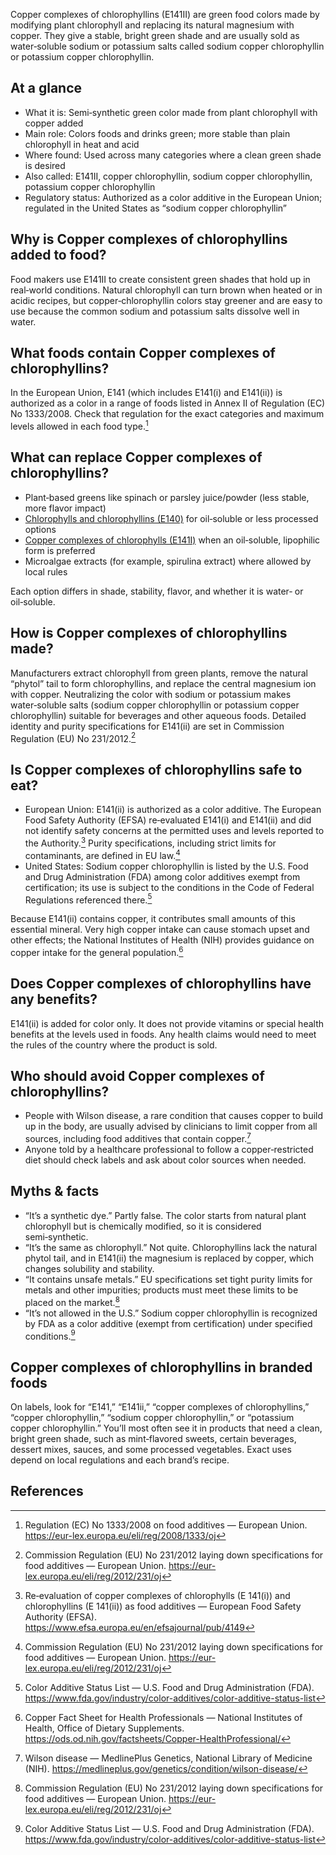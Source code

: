 Copper complexes of chlorophyllins (E141II) are green food colors made by modifying plant chlorophyll and replacing its natural magnesium with copper. They give a stable, bright green shade and are usually sold as water‑soluble sodium or potassium salts called sodium copper chlorophyllin or potassium copper chlorophyllin.
<!--more-->

## At a glance
- What it is: Semi‑synthetic green color made from plant chlorophyll with copper added
- Main role: Colors foods and drinks green; more stable than plain chlorophyll in heat and acid
- Where found: Used across many categories where a clean green shade is desired
- Also called: E141II, copper chlorophyllin, sodium copper chlorophyllin, potassium copper chlorophyllin
- Regulatory status: Authorized as a color additive in the European Union; regulated in the United States as “sodium copper chlorophyllin”

## Why is Copper complexes of chlorophyllins added to food?
Food makers use E141II to create consistent green shades that hold up in real‑world conditions. Natural chlorophyll can turn brown when heated or in acidic recipes, but copper‑chlorophyllin colors stay greener and are easy to use because the common sodium and potassium salts dissolve well in water.

## What foods contain Copper complexes of chlorophyllins?
In the European Union, E141 (which includes E141(i) and E141(ii)) is authorized as a color in a range of foods listed in Annex II of Regulation (EC) No 1333/2008. Check that regulation for the exact categories and maximum levels allowed in each food type.[^1]

## What can replace Copper complexes of chlorophyllins?
- Plant‑based greens like spinach or parsley juice/powder (less stable, more flavor impact)
- [Chlorophylls and chlorophyllins (E140)](/e140-chlorophylls-and-chlorophyllins) for oil‑soluble or less processed options
- [Copper complexes of chlorophylls (E141I)](/e141i-copper-complexes-of-chlorophylls) when an oil‑soluble, lipophilic form is preferred
- Microalgae extracts (for example, spirulina extract) where allowed by local rules

Each option differs in shade, stability, flavor, and whether it is water‑ or oil‑soluble.

## How is Copper complexes of chlorophyllins made?
Manufacturers extract chlorophyll from green plants, remove the natural “phytol” tail to form chlorophyllins, and replace the central magnesium ion with copper. Neutralizing the color with sodium or potassium makes water‑soluble salts (sodium copper chlorophyllin or potassium copper chlorophyllin) suitable for beverages and other aqueous foods. Detailed identity and purity specifications for E141(ii) are set in Commission Regulation (EU) No 231/2012.[^2]

## Is Copper complexes of chlorophyllins safe to eat?
- European Union: E141(ii) is authorized as a color additive. The European Food Safety Authority (EFSA) re‑evaluated E141(i) and E141(ii) and did not identify safety concerns at the permitted uses and levels reported to the Authority.[^3] Purity specifications, including strict limits for contaminants, are defined in EU law.[^2]
- United States: Sodium copper chlorophyllin is listed by the U.S. Food and Drug Administration (FDA) among color additives exempt from certification; its use is subject to the conditions in the Code of Federal Regulations referenced there.[^4]

Because E141(ii) contains copper, it contributes small amounts of this essential mineral. Very high copper intake can cause stomach upset and other effects; the National Institutes of Health (NIH) provides guidance on copper intake for the general population.[^5]

## Does Copper complexes of chlorophyllins have any benefits?
E141(ii) is added for color only. It does not provide vitamins or special health benefits at the levels used in foods. Any health claims would need to meet the rules of the country where the product is sold.

## Who should avoid Copper complexes of chlorophyllins?
- People with Wilson disease, a rare condition that causes copper to build up in the body, are usually advised by clinicians to limit copper from all sources, including food additives that contain copper.[^6]
- Anyone told by a healthcare professional to follow a copper‑restricted diet should check labels and ask about color sources when needed.

## Myths & facts
- “It’s a synthetic dye.” Partly false. The color starts from natural plant chlorophyll but is chemically modified, so it is considered semi‑synthetic.
- “It’s the same as chlorophyll.” Not quite. Chlorophyllins lack the natural phytol tail, and in E141(ii) the magnesium is replaced by copper, which changes solubility and stability.
- “It contains unsafe metals.” EU specifications set tight purity limits for metals and other impurities; products must meet these limits to be placed on the market.[^2]
- “It’s not allowed in the U.S.” Sodium copper chlorophyllin is recognized by FDA as a color additive (exempt from certification) under specified conditions.[^4]

## Copper complexes of chlorophyllins in branded foods
On labels, look for “E141,” “E141ii,” “copper complexes of chlorophyllins,” “copper chlorophyllin,” “sodium copper chlorophyllin,” or “potassium copper chlorophyllin.” You’ll most often see it in products that need a clean, bright green shade, such as mint‑flavored sweets, certain beverages, dessert mixes, sauces, and some processed vegetables. Exact uses depend on local regulations and each brand’s recipe.

## References
[^1]: Regulation (EC) No 1333/2008 on food additives — European Union. https://eur-lex.europa.eu/eli/reg/2008/1333/oj
[^2]: Commission Regulation (EU) No 231/2012 laying down specifications for food additives — European Union. https://eur-lex.europa.eu/eli/reg/2012/231/oj
[^3]: Re‑evaluation of copper complexes of chlorophylls (E 141(i)) and chlorophyllins (E 141(ii)) as food additives — European Food Safety Authority (EFSA). https://www.efsa.europa.eu/en/efsajournal/pub/4149
[^4]: Color Additive Status List — U.S. Food and Drug Administration (FDA). https://www.fda.gov/industry/color-additives/color-additive-status-list
[^5]: Copper Fact Sheet for Health Professionals — National Institutes of Health, Office of Dietary Supplements. https://ods.od.nih.gov/factsheets/Copper-HealthProfessional/
[^6]: Wilson disease — MedlinePlus Genetics, National Library of Medicine (NIH). https://medlineplus.gov/genetics/condition/wilson-disease/
